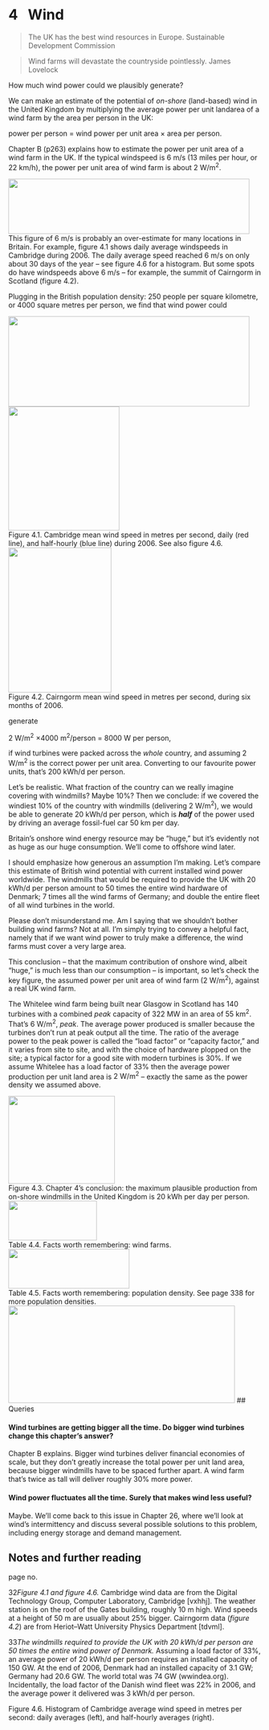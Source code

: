 # 4   Wind

> The UK has the best wind resources in Europe. Sustainable Development Commission

> Wind farms will devastate the countryside pointlessly. James Lovelock

How much wind power could we plausibly generate?

We can make an estimate of the potential of *on-shore* (land-based) wind in the United Kingdom by multiplying the average power per unit landarea of a wind farm by the area per person in the UK:

power per person = <span class="green">wind power per unit area</span> × area per person.

Chapter B (p263) explains how to estimate the power per unit area of a wind farm in the UK. If the typical windspeed is 6 m/s (13 miles per hour, or 22 km/h), the power per unit area of wind farm is about <span class="green">2 W/m<sup>2</sup></span>.

<img src="figure25.png" width="480" height="110" />
This figure of 6 m/s is probably an over-estimate for many locations in Britain. For example, figure 4.1 shows daily average windspeeds in Cambridge during 2006. The daily average speed reached 6 m/s on only about 30 days of the year – see figure 4.6 for a histogram. But some spots do have windspeeds above 6 m/s – for example, the summit of Cairngorm in Scotland (figure 4.2).

Plugging in the British population density: 250 people per square kilometre, or 4000 square metres per person, we find that wind power could

<img src="figure26.png" width="480" height="180" />
<img src="figure333.png" width="221" height="247" />

<div class='caption'><span class="figurenumber">Figure 4.1.</span> Cambridge mean wind speed in metres per second, daily (red line), and half-hourly (blue line) during 2006. See also figure 4.6.</div>

<img src="figure400.png" width="205" height="289" />
<div class='caption'><span class="figurenumber">Figure 4.2.</span> Cairngorm mean wind speed in metres per second, during six months of 2006.</div>

generate

2 W/m<sup>2</sup> ×4000 m<sup>2</sup>/person = 8000 W per person,

if wind turbines were packed across the *whole* country, and assuming 2 W/m<sup>2</sup> is the correct power per unit area. Converting to our favourite power units, that’s 200 kWh/d per person.

Let’s be realistic. What fraction of the country can we really imagine covering with windmills? Maybe 10%? Then we conclude: if we covered the windiest 10% of the country with windmills (delivering 2 W/m<sup>2</sup>), we would be able to generate <span class="green">20 kWh/d per person</span>, which is ***half*** of the power used by driving an average fossil-fuel car 50 km per day.

Britain’s onshore wind energy resource may be “huge,” but it’s evidently not as huge as our huge consumption. We’ll come to offshore wind later.

I should emphasize how generous an assumption I’m making. Let’s compare this estimate of British wind potential with current installed wind power worldwide. The windmills that would be required to provide the UK with 20 kWh/d per person amount to 50 times the entire wind hardware of Denmark; 7 times all the wind farms of Germany; and double the entire fleet of all wind turbines in the world.

Please don’t misunderstand me. Am I saying that we shouldn’t bother building wind farms? Not at all. I’m simply trying to convey a helpful fact, namely that if we want wind power to truly make a difference, the wind farms must cover a very large area.

This conclusion – that the maximum contribution of onshore wind, albeit “huge,” is much less than our consumption – is important, so let’s check the key figure, the assumed power per unit area of wind farm (2 W/m<sup>2</sup>), against a real UK wind farm.

The Whitelee wind farm being built near Glasgow in Scotland has 140 turbines with a combined *peak* capacity of 322 MW in an area of 55 km<sup>2</sup>. That’s 6 W/m<sup>2</sup>, *peak*. The average power produced is smaller because the turbines don’t run at peak output all the time. The ratio of the average power to the peak power is called the “load factor” or “capacity factor,” and it varies from site to site, and with the choice of hardware plopped on the site; a typical factor for a good site with modern turbines is 30%. If we assume Whitelee has a load factor of 33% then the average power production per unit land area is <span class="green">2 W/m<sup>2</sup></span> – exactly the same as the power density we assumed above.

<img src="figure27.png" width="212" height="175" />
<div class='caption'><span class="figurenumber">Figure 4.3.</span> Chapter 4’s conclusion: the maximum plausible production from on-shore windmills in the United Kingdom is 20 kWh per day per person.</div>

<img src="figure401.png" width="176" height="79" />
<div class='caption'><span class="figurenumber">Table 4.4.</span> Facts worth remembering: wind farms.</div>

<img src="figure402.png" width="241" height="79" />
<div class='caption'><span class="figurenumber">Table 4.5.</span> Facts worth remembering: population density. See page 338 for more population densities.</div>

<img src="figure28.png" width="451" height="194" />
## Queries

#### Wind turbines are getting bigger all the time. Do bigger wind turbines change this chapter’s answer?

Chapter B explains. Bigger wind turbines deliver financial economies of scale, but they don’t greatly increase the total power per unit land area, because bigger windmills have to be spaced further apart. A wind farm that’s twice as tall will deliver roughly 30% more power.

#### Wind power fluctuates all the time. Surely that makes wind less useful?

Maybe. We’ll come back to this issue in Chapter 26, where we’ll look at wind’s intermittency and discuss several possible solutions to this problem, including energy storage and demand management.

## Notes and further reading

page no.

<span class="mark">32</span>*Figure 4.1 and figure 4.6.* Cambridge wind data are from the Digital Technology Group, Computer Laboratory, Cambridge \[<span class="tinylink">vxhhj</span>\]. The weather station is on the roof of the Gates building, roughly 10 m high. Wind speeds at a height of 50 m are usually about 25% bigger. Cairngorm data (*figure 4.2*) are from Heriot–Watt University Physics Department \[<span class="tinylink">tdvml</span>\].

<span class="mark">33</span>*The windmills required to provide the UK with 20 kWh/d per person are 50 times the entire wind power of Denmark.* Assuming a load factor of 33%, an average power of 20 kWh/d per person requires an installed capacity of 150 GW. At the end of 2006, Denmark had an installed capacity of 3.1 GW; Germany had 20.6 GW. The world total was 74 GW (<span class="websitetitle">wwindea.org</span>). Incidentally, the load factor of the Danish wind fleet was 22% in 2006, and the average power it delivered was 3 kWh/d per person.

<div class='caption'><span class="figurenumber">Figure 4.6.</span> Histogram of Cambridge average wind speed in metres per second: daily averages (left), and half-hourly averages (right).</div>
